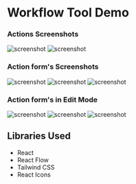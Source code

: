 # Workflow Tool Demo
### Actions Screenshots
![screenshot](../workflow-app/screenshots/img1.png)
![screenshot](../workflow-app/screenshots/img2.png)
### Action form's Screenshots
![screenshot](../workflow-app/screenshots/img3.png)
![screenshot](../workflow-app/screenshots/img4.png)
![screenshot](../workflow-app/screenshots/img5.png)
### Action form's in Edit Mode
![screenshot](../workflow-app/screenshots/img6.png)
![screenshot](../workflow-app/screenshots/img7.png)
![screenshot](../workflow-app/screenshots/img8.png)

## Libraries Used 
* React 
* React Flow
* Tailwind CSS
* React Icons